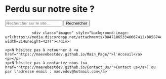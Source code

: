 
<html lang="fr">
    <head>
        <link rel="stylesheet" type="text/css" href="style.css">
        <meta charset="utf-8">
        <title>GifMignon/Help</title>
        <link rel="icon" type="image/png" sizes="16x16" href="https://media.discordapp.net/attachments/884718653348667412/885860324513828925/favicon.png?width=427&height=427">
    </head>

  <body>
        <h1>Perdu sur notre site ?</h1>
<form>
<input type="text" id="input" name="input" placeholder="Rechercher sur le site…">
<input type="button" id="bouton" value="Rechercher" onclick="controle()">
</form>
    <p></p>
      
                <div class="imagee" style="background-image: url(https://media.discordapp.net/attachments/884718653348667412/885874493401231400/sheet_white.png?width=214&height=427)"></div>
      
    <p>N'hésitez pas à retourner à <a href="https://maevebestdev.github.io/Main_Page/">l'Acceuil</a>
    <p></p>
    <p>N'hésitez pas à contactez nous (<a href="https://maevebestdev.github.io/Contact_Us/">Contact us</a>) ou par l'adresse email : maevedev@hotmail.com</a>
<script src="script.js"></script>
